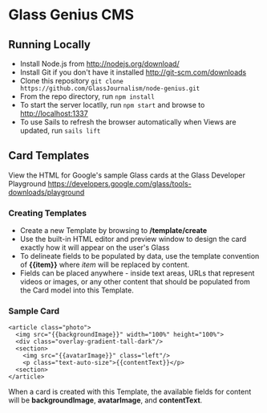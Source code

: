 # Glass Genius CMS

## Running Locally

* Install Node.js from http://nodejs.org/download/
* Install Git if you don't have it installed http://git-scm.com/downloads
* Clone this repository ````git clone https://github.com/GlassJournalism/node-genius.git````
* From the repo directory, run ````npm install````
* To start the server locatlly, run ```npm start``` and browse to [http://localhost:1337](http://localhost:1337)
* To use Sails to refresh the browser automatically when Views are updated, run ````sails lift````


## Card Templates

View the HTML for Google's sample Glass cards at the Glass Developer Playground
https://developers.google.com/glass/tools-downloads/playground

### Creating Templates

* Create a new Template by browsing to **/template/create**
* Use the built-in HTML editor and preview window to design the card exactly how it will appear on the user's Glass
* To delineate fields to be populated by data, use the template convention of **{{item}}** where *item* will be replaced by content.  
* Fields can be placed anywhere - inside text areas, URLs that represent videos or images, or any other content that should be populated from the Card model into this Template.

### Sample Card ###

````
<article class="photo">
  <img src="{{backgroundImage}}" width="100%" height="100%">
  <div class="overlay-gradient-tall-dark"/>
  <section>
    <img src="{{avatarImage}}" class="left"/>
    <p class="text-auto-size">{{contentText}}</p>
  <section>
</article>

````

When a card is created with this Template, the available fields for content will be **backgroundImage**, **avatarImage**, and **contentText**.
